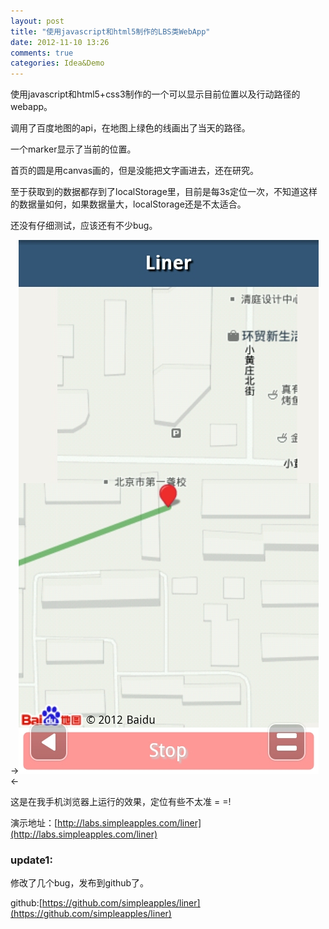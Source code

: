 ```yaml
---
layout: post
title: "使用javascript和html5制作的LBS类WebApp"
date: 2012-11-10 13:26
comments: true
categories: Idea&Demo
---
```


使用javascript和html5+css3制作的一个可以显示目前位置以及行动路径的webapp。

调用了百度地图的api，在地图上绿色的线画出了当天的路径。

一个marker显示了当前的位置。

首页的圆是用canvas画的，但是没能把文字画进去，还在研究。

至于获取到的数据都存到了localStorage里，目前是每3s定位一次，不知道这样的数据量如何，如果数据量大，localStorage还是不太适合。

还没有仔细测试，应该还有不少bug。

->![Alt text](/upload/cellphonepreview.jpg)<-

这是在我手机浏览器上运行的效果，定位有些不太准 = =!

演示地址：[http://labs.simpleapples.com/liner](http://labs.simpleapples.com/liner)

### update1: ###

修改了几个bug，发布到github了。

github:[https://github.com/simpleapples/liner](https://github.com/simpleapples/liner)